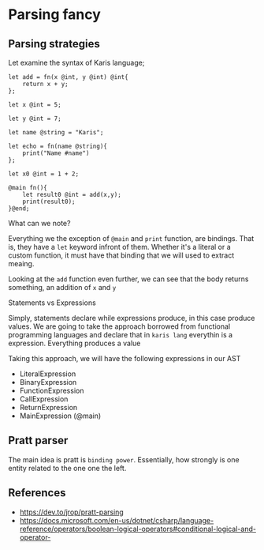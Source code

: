 # Parsing fancy

## Parsing strategies

Let examine the syntax of Karis language;

```karis
let add = fn(x @int, y @int) @int{
    return x + y;
};

let x @int = 5;

let y @int = 7;

let name @string = "Karis";

let echo = fn(name @string){
    print("Name #name")
};

let x0 @int = 1 + 2;

@main fn(){
    let result0 @int = add(x,y);
    print(result0);       
}@end;
```

What can we note? 

Everything we the exception of `@main` and `print` function, are bindings. That is, they
have a `let` keyword infront of them. Whether it's a literal or a custom function, it must have
that binding that we will used to extract meaing.

Looking at the `add` function even further, we can see that the body returns something, an addition of `x` and `y`

Statements vs Expressions

Simply, statements declare while expressions produce, in this case produce values. We are going to take the approach borrowed from
functional programming languages and declare that in `karis lang` everythin is a expression. Everything produces a value

Taking this approach, we will have the following expressions in our AST

- LiteralExpression
- BinaryExpression
- FunctionExpression
- CallExpression
- ReturnExpression
- MainExpression (@main)


## Pratt parser

The main idea is pratt is `binding power`. Essentially, how strongly is one entity related to the one one the left.

## References

- https://dev.to/jrop/pratt-parsing
- https://docs.microsoft.com/en-us/dotnet/csharp/language-reference/operators/boolean-logical-operators#conditional-logical-and-operator-



